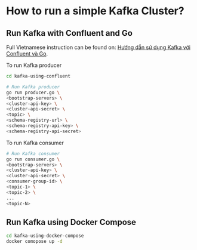 # How to run a simple Kafka Cluster?

## Run Kafka with Confluent and Go

Full Vietnamese instruction can be found on: [Hướng dẫn sử dụng Kafka với Confluent và Go](https://200lab.io/blog/huong-dan-su-dung-kafka/).

To run Kafka producer

```bash
cd kafka-using-confluent

# Run Kafka producer
go run producer.go \
<bootstrap-servers> \
<cluster-api-key> \
<cluster-api-secret> \
<topic> \
<schema-registry-url> \
<schema-registry-api-key> \
<schema-registry-api-secret>
```

To run Kafka consumer

```bash
# Run Kafka consumer
go run consumer.go \
<bootstrap-servers> \
<cluster-api-key> \
<cluster-api-secret> \
<consumer-group-id> \
<topic-1> \
<topic-2> \
...
<topic-N>
```

## Run Kafka using Docker Compose

```bash
cd kafka-using-docker-compose
docker comopose up -d
```